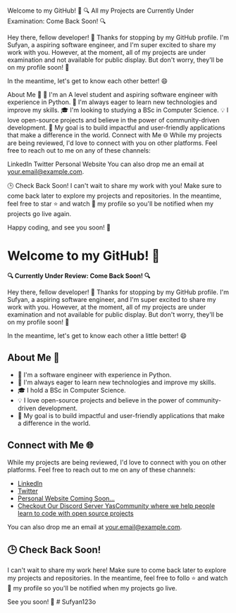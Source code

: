 Welcome to my GitHub! 🚀
🔍 All my Projects are Currently Under Examination: Come Back Soon! 🔍

Hey there, fellow developer! 👋 Thanks for stopping by my GitHub profile. I'm Sufyan, a aspiring software engineer, and I'm super excited to share my work with you. However, at the moment, all of my projects are under examination and not available for public display. But don't worry, they'll be on my profile soon! 🌟

In the meantime, let's get to know each other better! 😄

About Me 🤖
💼 I'm an A level student and aspiring software engineer with experience in Python.
🌱 I'm always eager to learn new technologies and improve my skills.
🎓 I'm looking to studying a BSc in Computer Science.
💡 I love open-source projects and believe in the power of community-driven development.
🎯 My goal is to build impactful and user-friendly applications that make a difference in the world.
Connect with Me 🌐
While my projects are being reviewed, I'd love to connect with you on other platforms. Feel free to reach out to me on any of these channels:

LinkedIn
Twitter
Personal Website
You can also drop me an email at your.email@example.com.

🕒 Check Back Soon!
I can't wait to share my work with you! Make sure to come back later to explore my projects and repositories. In the meantime, feel free to star ⭐️ and watch 👀 my profile so you'll be notified when my projects go live again.

Happy coding, and see you soon! 🎉



# Welcome to my GitHub! 🚀

**🔍 Currently Under Review: Come Back Soon! 🔍**

Hey there, fellow developer! 👋 Thanks for stopping by my GitHub profile. I'm Sufyan, a aspiring software engineer, and I'm super excited to share my work with you. However, at the moment, all of my projects are under examination and not available for public display. But don't worry, they'll be on my profile soon! 🌟

In the meantime, let's get to know each other a little better! 😄

## About Me 🤖

- 💼 I'm a software engineer with experience in Python.
- 🌱 I'm always eager to learn new technologies and improve my skills.
- 🎓 I hold a BSc in Computer Science.
- 💡 I love open-source projects and believe in the power of community-driven development.
- 🎯 My goal is to build impactful and user-friendly applications that make a difference in the world.

## Connect with Me 🌐

While my projects are being reviewed, I'd love to connect with you on other platforms. Feel free to reach out to me on any of these channels:

- [LinkedIn](https://www.linkedin.com/in/sufyan-osman-259625164/)
- [Twitter](https://www.linkedin.com/in/sufyan-osman-259625164/)
- [Personal Website Coming Soon...](https://github.com/Sufyan123o)
- [Checkout Our Discord Server YasCommunity where we help people learn to code with open source projects](https://discord.gg/jHRRd9gDYj)

You can also drop me an email at [your.email@example.com](mailto:sufyosman@gmail.com).

## 🕒 Check Back Soon!

I can't wait to share my work here! Make sure to come back later to explore my projects and repositories. In the meantime, feel free to follo ⭐️ and watch 👀 my profile so you'll be notified when my projects go live.

See you soon! 🎉
#   S u f y a n 1 2 3 o  
 